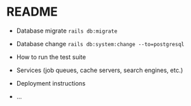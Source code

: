 # README

* Database migrate
`rails db:migrate`

* Database change
`rails db:system:change --to=postgresql`

* How to run the test suite

* Services (job queues, cache servers, search engines, etc.)

* Deployment instructions

* ...
